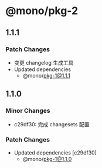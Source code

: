 # @mono/pkg-2

## 1.1.1

### Patch Changes

- 变更 changelog 生成工具
- Updated dependencies
  - @mono/pkg-1@1.1.1

## 1.1.0

### Minor Changes

- c29df30: 完成 changesets 配置

### Patch Changes

- Updated dependencies [c29df30]
  - @mono/pkg-1@1.1.0
